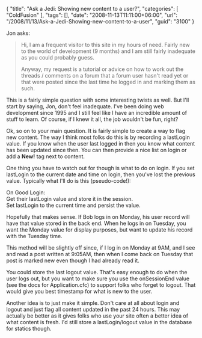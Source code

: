 {
	"title": "Ask a Jedi: Showing new content to a user?",
	"categories": [
		"ColdFusion"
	],
	"tags": [],
	"date": "2008-11-13T11:11:00+06:00",
	"url": "/2008/11/13/Ask-a-Jedi-Showing-new-content-to-a-user",
	"guid": "3100"
}

Jon asks:

<blockquote>
<p>
Hi, I am a frequent visitor to this site in my hours of
need. Fairly new to the world of development (9 months) and I am still fairly inadequate as you could probably guess.
</p>
<p>
Anyway, my request is a tutorial or advice on how to work out the threads / comments on a forum that a forum user
hasn't read yet or that were posted since the last time he logged in and marking them as such.
</p>
</blockquote>

This is a fairly simple question with some interesting twists as well. But I'll start by saying, Jon, don't feel inadequate. I've been doing web development since 1995 and I still feel like I have an incredible amount of stuff to learn. Of course, if I knew it all, the job wouldn't be fun, right?
<!--more-->
Ok, so on to your main question. It is fairly simple to create a way to flag new content. The way I think most folks do this is by recording a lastLogin value. If you know when the user last logged in then you know what content has been updated since then. You can then provide a nice list on login or add a <b>New!</b> tag next to content.

One thing you have to watch out for though is what to do on login. If you set lastLogin to the current date and time on login, then you've lost the previous value. Typically what I'll do is this (pseudo-code!):

On Good Login:<br />
Get their lastLogin value and store it in the session.<br />
Set lastLogin to the current time and persist the value.

Hopefully that makes sense. If Bob logs in on Monday, his user record will have that value stored in the back end. When he logs in on Tuesday, you want the Monday value for display purposes, but want to update his record with the Tuesday time.

This method will be slightly off since, if I log in on Monday at 9AM, and I see and read a post written at 9:05AM, then when I come back on Tuesday that post is marked new even though I had already read it.

You could store the last logout value. That's easy enough to do when the user logs out, but you want to make sure you use the onSessionEnd value (see the docs for Application.cfc) to support folks who forget to logout. That would give you best timestamp for what is new to the user.

Another idea is to just make it simple. Don't care at all about login and logout and just flag all content updated in the past 24 hours. This may actually be better as it gives folks who use your site often a better idea of what content is fresh. I'd still store a lastLogin/logout value in the database for statics though.